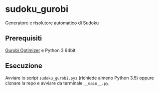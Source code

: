 # sudoku_gurobi
Generatore e risolutore automatico di Sudoku

## Prerequisiti
[Gurobi Optimizer](http://www.gurobi.com/index) e Python 3 64bit

## Esecuzione
Avviare lo script `sudoku_gurobi.pyz` (richiede almeno Python 3.5) oppure clonare la repo e avviare da terminale `__main__.py`.
